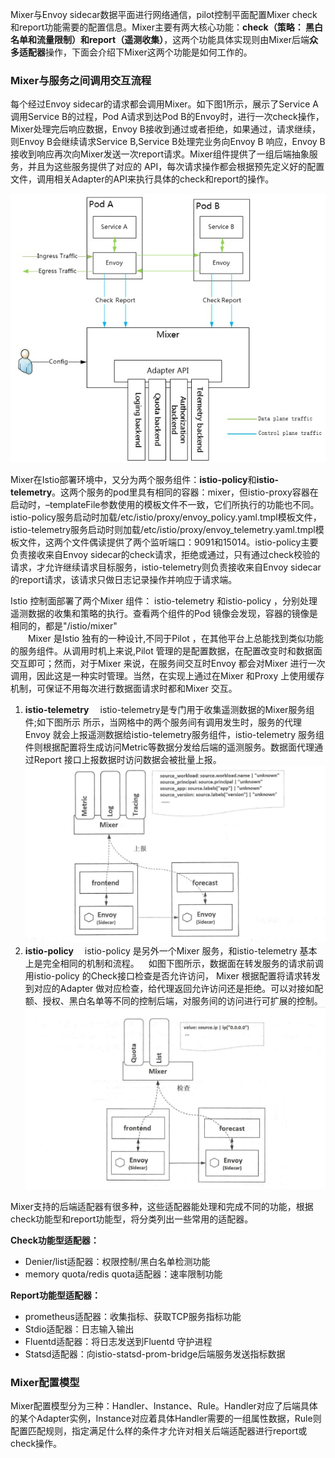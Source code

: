 Mixer与Envoy sidecar数据平面进行网络通信，pilot控制平面配置Mixer check和report功能需要的配置信息。Mixer主要有两大核心功能：**check（策略： 黑白名单和流量限制）**和**report（遥测收集）**，这两个功能具体实现则由Mixer后端**众多适配器**操作，下面会介绍下Mixer这两个功能是如何工作的。

### Mixer与服务之间调用交互流程

每个经过Envoy sidecar的请求都会调用Mixer。如下图1所示，展示了Service A调用Service B的过程，Pod A请求到达Pod B的Envoy时，进行一次check操作，Mixer处理完后响应数据，Envoy B接收到通过或者拒绝，如果通过，请求继续，则Envoy B会继续请求Service B,Service B处理完业务向Envoy B 响应，Envoy B 接收到响应再次向Mixer发送一次report请求。Mixer组件提供了一组后端抽象服务，并且为这些服务提供了对应的 API，每次请求操作都会根据预先定义好的配置文件，调用相关Adapter的API来执行具体的check和report的操作。

![](/image/Istio/Mixer.png)

Mixer在Istio部署环境中，又分为两个服务组件：**istio-policy**和**istio-telemetry**。这两个服务的pod里具有相同的容器：mixer，但istio-proxy容器在启动时，–templateFile参数使用的模板文件不一致，它们所执行的功能也不同。istio-policy服务启动时加载/etc/istio/proxy/envoy\_policy.yaml.tmpl模板文件，istio-telemetry服务启动时则加载/etc/istio/proxy/envoy\_telemetry.yaml.tmpl模板文件，这两个文件偶读提供了两个监听端口：9091和15014。istio-policy主要负责接收来自Envoy sidecar的check请求，拒绝或通过，只有通过check校验的请求，才允许继续请求目标服务，istio-telemetry则负责接收来自Envoy sidecar的report请求，该请求只做日志记录操作并响应于请求端。

Istio 控制面部署了两个Mixer 组件： istio-telemetry 和istio-policy ，分别处理遥测数据的收集和策略的执行。查看两个组件的Pod 镜像会发现，容器的镜像是相同的，都是"/istio/mixer"  
    Mixer 是Istio 独有的一种设计,不同于Pilot ，在其他平台上总能找到类似功能的服务组件。从调用时机上来说,Pilot 管理的是配置数据，在配置改变时和数据面交互即可；然而，对于Mixer 来说，在服务间交互时Envoy 都会对Mixer 进行一次调用，因此这是一种实时管理。当然，在实现上通过在Mixer 和Proxy 上使用缓存机制，可保证不用每次进行数据面请求时都和Mixer 交互。

1. **istio-telemetry**
     istio-telemetry是专门用于收集遥测数据的Mixer服务组件;如下图所示 所示，当网格中的两个服务间有调用发生时，服务的代理Envoy 就会上报遥测数据给istio-telemetry服务组件，istio-telemetry 服务组件则根据配置将生成访问Metric等数据分发给后端的遥测服务。数据面代理通过Report 接口上报数据时访问数据会被批量上报。
   ![](/image/Istio/istio-telemetry.png)
2. **istio-policy**
     istio-policy 是另外一个Mixer 服务，和istio-telemetry 基本上是完全相同的机制和流程。
     如图下图所示，数据面在转发服务的请求前调用istio-policy 的Check接口检查是否允许访问， Mixer 根据配置将请求转发到对应的Adapter 做对应检查，给代理返回允许访问还是拒绝。可以对接如配额、授权、黑白名单等不同的控制后端，对服务间的访问进行可扩展的控制。
   ![](/image/Istio/istio-policy.png)

Mixer支持的后端适配器有很多种，这些适配器能处理和完成不同的功能，根据check功能型和report功能型，将分类列出一些常用的适配器。

**Check功能型适配器：**

* Denier/list适配器：权限控制/黑白名单检测功能
* memory quota/redis quota适配器：速率限制功能

**Report功能型适配器：**

* prometheus适配器：收集指标、获取TCP服务指标功能
* Stdio适配器：日志输入输出
* Fluentd适配器：将日志发送到Fluentd 守护进程
* Statsd适配器：向istio-statsd-prom-bridge后端服务发送指标数据

### Mixer配置模型

Mixer配置模型分为三种：Handler、Instance、Rule。Handler对应了后端具体的某个Adapter实例，Instance对应着具体Handler需要的一组属性数据，Rule则配置匹配规则，指定满足什么样的条件才允许对相关后端适配器进行report或check操作。

